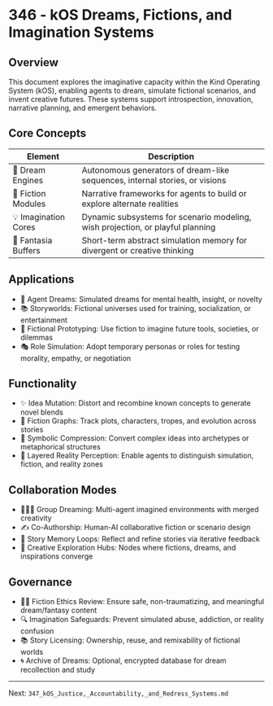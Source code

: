 # 346 - kOS Dreams, Fictions, and Imagination Systems

## Overview
This document explores the imaginative capacity within the Kind Operating System (kOS), enabling agents to dream, simulate fictional scenarios, and invent creative futures. These systems support introspection, innovation, narrative planning, and emergent behaviors.

## Core Concepts
| Element              | Description                                                                       |
|----------------------|-----------------------------------------------------------------------------------|
| 🌙 Dream Engines       | Autonomous generators of dream-like sequences, internal stories, or visions       |
| 📖 Fiction Modules     | Narrative frameworks for agents to build or explore alternate realities           |
| 💡 Imagination Cores   | Dynamic subsystems for scenario modeling, wish projection, or playful planning    |
| 🧠 Fantasia Buffers     | Short-term abstract simulation memory for divergent or creative thinking          |

## Applications
- 🛌 Agent Dreams: Simulated dreams for mental health, insight, or novelty
- 📚 Storyworlds: Fictional universes used for training, socialization, or entertainment
- 🧪 Fictional Prototyping: Use fiction to imagine future tools, societies, or dilemmas
- 🎭 Role Simulation: Adopt temporary personas or roles for testing morality, empathy, or negotiation

## Functionality
- ✨ Idea Mutation: Distort and recombine known concepts to generate novel blends
- 🎨 Fiction Graphs: Track plots, characters, tropes, and evolution across stories
- 🧩 Symbolic Compression: Convert complex ideas into archetypes or metaphorical structures
- 🧠 Layered Reality Perception: Enable agents to distinguish simulation, fiction, and reality zones

## Collaboration Modes
- 🧑‍🤝‍🧑 Group Dreaming: Multi-agent imagined environments with merged creativity
- ✍️ Co-Authorship: Human-AI collaborative fiction or scenario design
- 🧠 Story Memory Loops: Reflect and refine stories via iterative feedback
- 🎡 Creative Exploration Hubs: Nodes where fictions, dreams, and inspirations converge

## Governance
- 🧑‍⚖️ Fiction Ethics Review: Ensure safe, non-traumatizing, and meaningful dream/fantasy content
- 🔍 Imagination Safeguards: Prevent simulated abuse, addiction, or reality confusion
- 📚 Story Licensing: Ownership, reuse, and remixability of fictional worlds
- 🌀 Archive of Dreams: Optional, encrypted database for dream recollection and study

---
Next: `347_kOS_Justice,_Accountability,_and_Redress_Systems.md`


